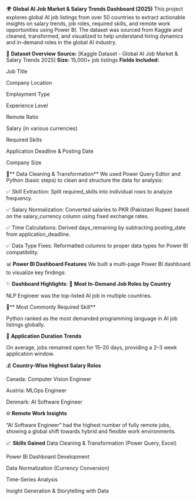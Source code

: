 🌍 **Global AI Job Market & Salary Trends Dashboard (2025)**
This project explores global AI job listings from over 50 countries to extract actionable insights on salary trends, job roles, required skills, and remote work opportunities using Power BI. The dataset was sourced from Kaggle and cleaned, transformed, and visualized to help understand hiring dynamics and in-demand roles in the global AI industry.

📁 **Dataset Overview**
**Source:** [Kaggle Dataset - Global AI Job Market & Salary Trends 2025]
**Size:** 15,000+ job listings
**Fields Included:**

Job Title

Company Location

Employment Type

Experience Level

Remote Ratio

Salary (in various currencies)

Required Skills

Application Deadline & Posting Date

Company Size

🧹** Data Cleaning & Transformation**
We used Power Query Editor and Python (basic steps) to clean and structure the data for analysis:

✅ Skill Extraction: Split required_skills into individual rows to analyze frequency.

✅ Salary Normalization: Converted salaries to PKR (Pakistani Rupee) based on the salary_currency column using fixed exchange rates.

✅ Time Calculations: Derived days_remaining by subtracting posting_date from application_deadline.

✅ Data Type Fixes: Reformatted columns to proper data types for Power BI compatibility.

📊 **Power BI Dashboard Features**
We built a multi-page Power BI dashboard to visualize key findings:

✨ **Dashboard Highlights**:
📌 **Most In-Demand Job Roles by Country**

NLP Engineer was the top-listed AI job in multiple countries.

🧠** Most Commonly Required Skill**

Python ranked as the most demanded programming language in AI job listings globally.

💼 **Application Duration Trends**

On average, jobs remained open for 15–20 days, providing a 2–3 week application window.

💰 **Country-Wise Highest Salary Roles**

Canada: Computer Vision Engineer

Austria: MLOps Engineer

Denmark: AI Software Engineer

🌐 **Remote Work Insights**

“AI Software Engineer” had the highest number of fully remote jobs, showing a global shift towards hybrid and flexible work environments.

📈 **Skills Gained**
Data Cleaning & Transformation (Power Query, Excel)

Power BI Dashboard Development

Data Normalization (Currency Conversion)

Time-Series Analysis

Insight Generation & Storytelling with Data
